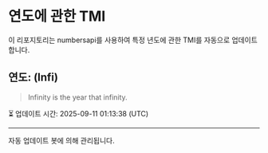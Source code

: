 
# 연도에 관한 TMI

이 리포지토리는 numbersapi를 사용하여 특정 년도에 관한 TMI를 자동으로 업데이트합니다.

## 연도: (Infi)
> Infinity is the year that infinity.

⏳ 업데이트 시간: 2025-09-11 01:13:38 (UTC)

---
자동 업데이트 봇에 의해 관리됩니다.
